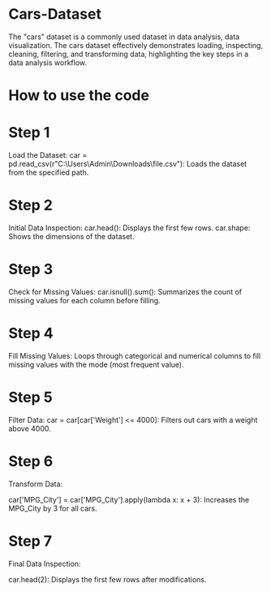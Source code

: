 # Cars-Dataset
The "cars" dataset is a commonly used dataset in data analysis, data visualization. The cars dataset effectively demonstrates loading, inspecting, cleaning, filtering, and transforming data, highlighting the key steps in a data analysis workflow.


# How to use the code
# Step 1
Load the Dataset:
car = pd.read_csv(r"C:\Users\Admin\Downloads\file.csv"): Loads the dataset from the specified path.
# Step 2
Initial Data Inspection:
car.head(): Displays the first few rows.
car.shape: Shows the dimensions of the dataset.
# Step 3
Check for Missing Values:
car.isnull().sum(): Summarizes the count of missing values for each column before filling.

# Step 4
Fill Missing Values:
Loops through categorical and numerical columns to fill missing values with the mode (most frequent value).

# Step 5
Filter Data:
car = car[car['Weight'] <= 4000]: Filters out cars with a weight above 4000.

# Step 6

Transform Data:

car['MPG_City'] = car['MPG_City'].apply(lambda x: x + 3): Increases the MPG_City by 3 for all cars.

# Step 7

Final Data Inspection:

car.head(2): Displays the first few rows after modifications.
